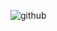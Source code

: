 ![github](https://user-images.githubusercontent.com/55964635/210496169-7fe03184-d40d-4b2e-a9c9-5e5a3eb8c30f.png)
